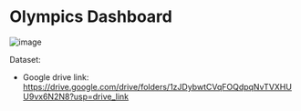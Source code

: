 # Olympics Dashboard
![image](https://github.com/user-attachments/assets/6d6bf9c5-5248-4f2a-b57e-0ee71cba8cfb)

Dataset:
* Google drive link: https://drive.google.com/drive/folders/1zJDybwtCVqFOQdpqNvTVXHUU9vx6N2N8?usp=drive_link 

